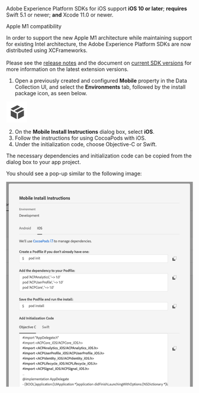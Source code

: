 <InlineAlert variant="warning" slots="text"/>

Adobe Experience Platform SDKs for iOS support **iOS 10 or later**; **requires** Swift 5.1 or newer; **and** Xcode 11.0 or newer.

<InlineAlert variant="success" slots="header, text"/>

Apple M1 compatibility

In order to support the new Apple M1 architecture while maintaining support for existing Intel architecture, the Adobe Experience Platform SDKs are now distributed using XCFrameworks. <br/><br/>Please see the [release notes](../release-notes/2020#december-18-2020) and the document on [current SDK versions](../resources/upgrading-to-aep/current-sdk-versions.md) for more information on the latest extension versions.

1. Open a previously created and configured **Mobile** property in the Data Collection UI, and select the **Environments** tab, followed by the install package icon, as seen below.

![](../../../assets/get-the-sdk/package.png)

2. On the **Mobile Install Instructions** dialog box, select **iOS**.
3. Follow the instructions for using CocoaPods with iOS.
4. Under the initialization code, choose Objective-C or Swift.

The necessary dependencies and initialization code can be copied from the dialog box to your app project.

You should see a pop-up similar to the following image:

![](../../../assets/get-the-sdk/obj-c.png)